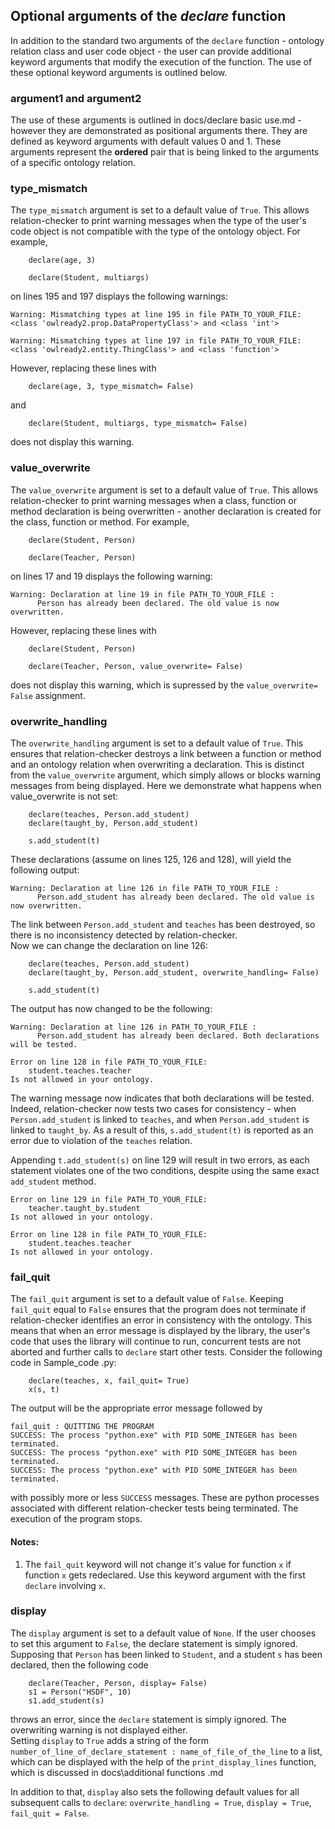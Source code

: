 ## Optional arguments of the *declare* function

In addition to the standard two arguments of the `declare` function - ontology relation class and user code object - the user can provide additional keyword arguments that modify the execution of the function. The use of these optional keyword arguments is outlined below.

### **argument1** and **argument2**

The use of these arguments is outlined in docs/declare basic use.md - however they are demonstrated as positional arguments there. They are defined as keyword arguments with default values 0 and 1. These arguments represent the **ordered** pair that is being linked to the arguments of a specific ontology relation.


### **type_mismatch**

The `type_mismatch` argument is set to a default value of `True`. This allows relation-checker to print warning messages when the type of the user's code object is not compatible with the type of the ontology object. For example,

```
    declare(age, 3)

    declare(Student, multiargs)
```

on lines 195 and 197 displays the following warnings:

```
Warning: Mismatching types at line 195 in file PATH_TO_YOUR_FILE: 
<class 'owlready2.prop.DataPropertyClass'> and <class 'int'>

Warning: Mismatching types at line 197 in file PATH_TO_YOUR_FILE: 
<class 'owlready2.entity.ThingClass'> and <class 'function'>
```

However, replacing these lines with

```
    declare(age, 3, type_mismatch= False)
```
and
```
    declare(Student, multiargs, type_mismatch= False)
```

does not display this warning.


### **value_overwrite**

The `value_overwrite` argument is set to a default value of `True`. This allows relation-checker to print warning messages when a class, function or method declaration is being overwritten - another declaration is created for the class, function or method. For example,

```
    declare(Student, Person)

    declare(Teacher, Person)
```

on lines 17 and 19 displays the following warning:

```
Warning: Declaration at line 19 in file PATH_TO_YOUR_FILE :
	  Person has already been declared. The old value is now overwritten.
```

However, replacing these lines with

```
    declare(Student, Person)

    declare(Teacher, Person, value_overwrite= False)
```

does not display this warning, which is supressed by the `value_overwrite= False` assignment.


### **overwrite_handling**

The `overwrite_handling` argument is set to a default value of `True`. This ensures that relation-checker destroys a link between a function or method and an ontology relation when overwriting a declaration. This is distinct from the `value_overwrite` argument, which simply allows or blocks warning messages from being displayed. Here we demonstrate what happens when value_overwrite is not set:

```
    declare(teaches, Person.add_student)
    declare(taught_by, Person.add_student)

    s.add_student(t)
```

These declarations (assume on lines 125, 126 and 128), will yield the following output:

```
Warning: Declaration at line 126 in file PATH_TO_YOUR_FILE :
	  Person.add_student has already been declared. The old value is now overwritten.
```

The link between `Person.add_student` and `teaches` has been destroyed, so there is no inconsistency detected by relation-checker.<br/>
Now we can change the declaration on line 126:

```
    declare(teaches, Person.add_student)
    declare(taught_by, Person.add_student, overwrite_handling= False)

    s.add_student(t)
```

The output has now changed to be the following:

```
Warning: Declaration at line 126 in PATH_TO_YOUR_FILE :
	  Person.add_student has already been declared. Both declarations will be tested.

Error on line 128 in file PATH_TO_YOUR_FILE:
	student.teaches.teacher
Is not allowed in your ontology.
```

The warning message now indicates that both declarations will be tested. Indeed, relation-checker now tests two cases for consistency - when `Person.add_student` is linked to `teaches`, and when `Person.add_student` is linked to `taught_by`. As a result of this, `s.add_student(t)` is reported as an error due to violation of the `teaches` relation.

Appending `t.add_student(s)` on line 129 will result in two errors, as each statement violates one of the two conditions, despite using the same exact `add_student` method.

```
Error on line 129 in file PATH_TO_YOUR_FILE:
	teacher.taught_by.student
Is not allowed in your ontology.

Error on line 128 in file PATH_TO_YOUR_FILE:
	student.teaches.teacher
Is not allowed in your ontology.
```


### **fail_quit**

The `fail_quit` argument is set to a default value of `False`. Keeping `fail_quit` equal to `False` ensures that the program does not terminate if relation-checker identifies an error in consistency with the ontology. This means that when an error message is displayed by the library, the user's code that uses the library will continue to run, concurrent tests are not aborted and further calls to `declare` start other tests. Consider the following code in Sample_code .py:

```
    declare(teaches, x, fail_quit= True)
    x(s, t)
```

The output will be the appropriate error message followed by

```
fail_quit : QUITTING THE PROGRAM
SUCCESS: The process "python.exe" with PID SOME_INTEGER has been terminated.
SUCCESS: The process "python.exe" with PID SOME_INTEGER has been terminated.
SUCCESS: The process "python.exe" with PID SOME_INTEGER has been terminated.
```

with possibly more or less `SUCCESS` messages. These are python processes associated with different relation-checker tests being terminated. The execution of the program stops.

#### **Notes:**
1. The `fail_quit` keyword will not change it's value for function `x` if function `x` gets redeclared. Use this keyword argument with the first `declare` involving `x`.


### **display**

The `display` argument is set to a default value of `None`. If the user chooses to set this argument to `False`, the declare statement is simply ignored.
Supposing that `Person` has been linked to `Student`, and a student `s` has been declared, then the following code

```
    declare(Teacher, Person, display= False)
    s1 = Person("HSDF", 10)
    s1.add_student(s)
```

throws an error, since the `declare` statement is simply ignored. The overwriting warning is not displayed either.<br/>
Setting `display` to `True` adds a string of the form `number_of_line_of_declare_statement : name_of_file_of_the_line` to a list, which can be displayed with the help of the `print_display_lines` function, which is discussed in docs\additional functions .md

In addition to that, `display` also sets the following default values for all subsequent calls to `declare`: `overwrite_handling = True`, `display = True`, `fail_quit = False`.
